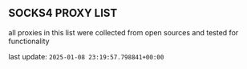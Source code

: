 ## SOCKS4 PROXY LIST

all proxies in this list were collected from open sources and tested for functionality

last update: `2025-01-08 23:19:57.798841+00:00`